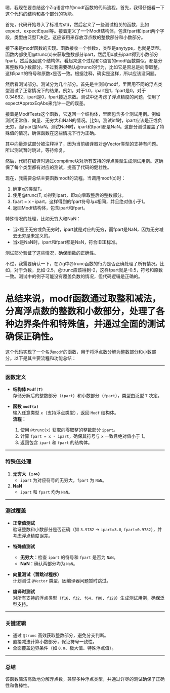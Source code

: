 嗯，我现在要总结这个Zig语言中的modf函数的代码流程。首先，我得仔细看一下这个代码的结构和各个部分的功能。

首先，代码开始导入了标准库std，然后定义了一些测试相关的函数，比如expect、expectEqual等。接着定义了一个Modf结构体，包含fpart和ipart两个字段，类型由泛型T决定。这应该用来存放浮点数的整数部分和小数部分。

接下来是modf函数的实现。函数接收一个参数x，类型是anytype，也就是泛型。函数内部使用@trunc(x)来获取整数部分ipart，然后用x减去ipart得到小数部分fpart。然后返回这个结构体。看起来这个过程和C语言的modf函数类似，都是分离整数和小数部分。不过我需要确认@trunc的行为，比如它是否总是向零取整，这样ipart的符号和原数x是否一致。根据注释，确实是这样，所以应该没问题。

然后看测试部分。测试分为几个部分。首先是主测试modf，里面用不同的浮点类型测试了正常情况下的结果。例如，对于1.0，ipart是1，fpart是0。对于0.34682，ipart是0，fpart接近原数。测试中还考虑了浮点精度的问题，使用了expectApproxEqAbs来允许一定的误差。

接着是ModfTests这个函数，它返回一个结构体，里面包含多个测试用例。例如测试正常值、向量、无穷大和NaN的情况。比如，测试inf时，ipart应该是正或负无穷，而fpart是NaN。测试NaN时，ipart和fpart都是NaN。这部分测试覆盖了特殊值的情况，确保函数在这些情况下行为正确。

其中向量测试部分被注释掉了，因为当前编译器对@Vector类型的支持有问题。所以测试暂时跳过，等待修复。

然后，代码在编译时通过comptime块对所有支持的浮点类型生成测试用例。这确保了每个类型都有对应的测试，提高了代码的健壮性。

现在，我需要总结主要函数modf的流程。当调用modf(x)时：

1. 确定x的类型T。
2. 使用@trunc(T, x)得到ipart，即x向零取整后的整数部分。
3. fpart = x - ipart，这样得到的fpart符号与x相同，并且绝对值小于1。
4. 返回Modf结构体，包含ipart和fpart。

特殊情况的处理，比如无穷大和NaN：

- 当x是正无穷或负无穷时，ipart就是对应的无穷，而fpart是NaN，因为无穷减去无穷是未定义的。
- 当x是NaN时，ipart和fpart都是NaN，符合IEEE标准。

测试部分验证了这些情况，确保函数的正确性。

不过，我需要确认一下，在Zig中@trunc函数的行为是否正确处理了所有情况。比如，对于负数，比如-2.5，@trunc应该得到-2，这样fpart就是-0.5，符号和原数一致。测试中的例子可能没有覆盖负数的情况，但代码逻辑是正确的。

总结来说，modf函数通过取整和减法，分离浮点数的整数和小数部分，处理了各种边界条件和特殊值，并通过全面的测试确保正确性。
================================================
这个代码实现了一个名为`modf`的函数，用于将浮点数分解为整数部分和小数部分。以下是其主要流程和功能总结：

---

### **函数定义**
- **结构体 `Modf(T)`**  
  存储分解后的整数部分（`ipart`）和小数部分（`fpart`），类型由泛型 `T` 决定。

- **函数 `modf(x)`**  
  输入任意类型 `x`（支持浮点类型），返回 `Modf` 结构体。  
  **流程：**  
  1. 使用 `@trunc(x)` 获取向零取整的整数部分 `ipart`。  
  2. 计算 `fpart = x - ipart`，确保其符号与 `x` 一致且绝对值小于 1。  
  3. 返回包含 `ipart` 和 `fpart` 的结构体。

---

### **特殊值处理**
1. **无穷大（±∞）**  
   - `ipart` 为对应符号的无穷大，`fpart` 为 `NaN`。  
2. **NaN**  
   - `ipart` 和 `fpart` 均为 `NaN`。

---

### **测试覆盖**
- **正常值测试**  
  验证整数和小数部分是否正确（如 `3.9782` → `ipart=3.0`, `fpart≈0.9782`），并考虑浮点精度误差。
  
- **特殊值测试**  
  - **无穷大**：检查 `ipart` 的符号和 `fpart` 是否为 `NaN`。  
  - **NaN**：确认两部分均为 `NaN`。  

- **向量测试（暂跳过程序）**  
  计划测试 `@Vector` 类型，因编译器问题暂时跳过。

- **编译时测试**  
  对所有支持的浮点类型（`f16, f32, f64, f80, f128`）生成测试用例，确保泛型支持。

---

### **关键逻辑**
- 通过 `@trunc` 高效获取整数部分，避免分支判断。  
- 直接减法计算小数部分，保证符号一致性。  
- 全面覆盖边界条件（如 `0.0`、极大值、特殊浮点值）。

---

### **总结**
该函数简洁高效地分解浮点数，兼容多种浮点类型，并通过详尽的测试确保了正确性和鲁棒性。